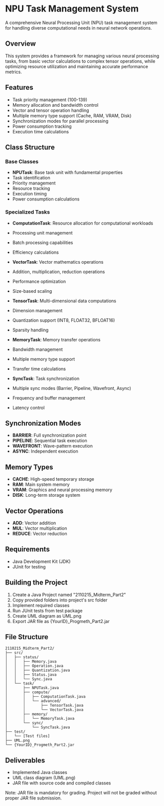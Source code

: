 # NPU Task Management System

A comprehensive Neural Processing Unit (NPU) task management system for handling diverse computational needs in neural network operations.

## Overview
This system provides a framework for managing various neural processing tasks, from basic vector calculations to complex tensor operations, while optimizing resource utilization and maintaining accurate performance metrics.

## Features
- Task priority management (100-139)
- Memory allocation and bandwidth control
- Vector and tensor operation handling
- Multiple memory type support (Cache, RAM, VRAM, Disk)
- Synchronization modes for parallel processing
- Power consumption tracking
- Execution time calculations

## Class Structure

### Base Classes
- **NPUTask**: Base task unit with fundamental properties
- Task identification
- Priority management
- Resource tracking
- Execution timing
- Power consumption calculations

### Specialized Tasks
- **ComputationTask**: Resource allocation for computational workloads
- Processing unit management
- Batch processing capabilities
- Efficiency calculations

- **VectorTask**: Vector mathematics operations
- Addition, multiplication, reduction operations
- Performance optimization
- Size-based scaling

- **TensorTask**: Multi-dimensional data computations
- Dimension management
- Quantization support (INT8, FLOAT32, BFLOAT16)
- Sparsity handling

- **MemoryTask**: Memory transfer operations
- Bandwidth management
- Multiple memory type support
- Transfer time calculations

- **SyncTask**: Task synchronization
- Multiple sync modes (Barrier, Pipeline, Wavefront, Async)
- Frequency and buffer management
- Latency control

## Synchronization Modes
- **BARRIER**: Full synchronization point
- **PIPELINE**: Sequential task execution
- **WAVEFRONT**: Wave-pattern execution
- **ASYNC**: Independent execution

## Memory Types
- **CACHE**: High-speed temporary storage
- **RAM**: Main system memory
- **VRAM**: Graphics and neural processing memory
- **DISK**: Long-term storage system

## Vector Operations
- **ADD**: Vector addition
- **MUL**: Vector multiplication
- **REDUCE**: Vector reduction

## Requirements
- Java Development Kit (JDK)
- JUnit for testing

## Building the Project
1. Create a Java Project named "2110215_Midterm_Part2"
2. Copy provided folders into project's src folder
3. Implement required classes
4. Run JUnit tests from test package
5. Create UML diagram as UML.png
6. Export JAR file as {YourID}_Progmeth_Part2.jar

## File Structure
```
2110215_Midterm_Part2/
├── src/
│   ├── status/
│   │   ├── Memory.java
│   │   ├── Operation.java
│   │   ├── Quantization.java
│   │   ├── Status.java
│   │   └── Sync.java
│   └── task/
│       ├── NPUTask.java
│       ├── compute/
│       │   ├── ComputationTask.java
│       │   └── advanced/
│       │       ├── TensorTask.java
│       │       └── VectorTask.java
│       ├── memory/
│       │   └── MemoryTask.java
│       └── sync/
│           └── SyncTask.java
├── test/
│   └── [Test files]
├── UML.png
└── {YourID}_Progmeth_Part2.jar
```

## Deliverables
- Implemented Java classes
- UML class diagram (UML.png)
- JAR file with source code and compiled classes

Note: JAR file is mandatory for grading. Project will not be graded without proper JAR file submission.